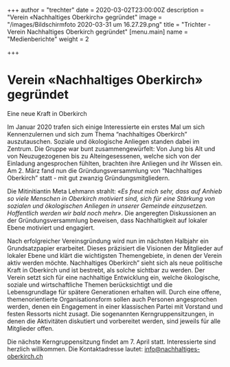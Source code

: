+++
author = "trechter"
date = 2020-03-02T23:00:00Z
description = "Verein «Nachhaltiges Oberkirch» gegründet"
image = "/images/Bildschirmfoto 2020-03-31 um 16.27.29.png"
title = "Trichter - Verein Nachhaltiges Oberkirch gegründet"
[menu.main]
name = "Medienberichte"
weight = 2

+++
# Verein «Nachhaltiges Oberkirch» gegründet

Eine neue Kraft in Oberkirch

Im Januar 2020 trafen sich einige Interessierte ein erstes Mal um sich Kennenzulernen und sich zum Thema “nachhaltiges Oberkirch” auszutauschen. Soziale und ökologische Anliegen standen dabei im Zentrum. Die Gruppe war bunt zusammengewürfelt: Von Jung bis Alt und von Neuzugezogenen bis zu Alteingesessenen, welche sich von der Einladung angesprochen fühlten, brachten ihre Anliegen und ihr Wissen ein. Am 2. März fand nun die Gründungsversammlung von “Nachhaltiges Oberkirch” statt - mit gut zwanzig Gründungsmitgliedern.

Die Mitinitiantin Meta Lehmann strahlt: «_Es freut mich sehr, dass auf Anhieb so viele Menschen in Oberkirch motiviert sind, sich für eine Stärkung von sozialen und ökologischen Anliegen in unserer Gemeinde einzusetzen. Hoffentlich werden wir bald noch mehr»_. Die angeregten Diskussionen an der Gründungsversammlung beweisen, dass Nachhaltigkeit auf lokaler Ebene motiviert und engagiert.

Nach erfolgreicher Vereinsgründung wird nun im nächsten Halbjahr ein Grundsatzpapier erarbeitet. Dieses präzisiert die Visionen der Mitglieder auf lokaler Ebene und klärt die wichtigsten Themengebiete, in denen der Verein aktiv werden möchte. Nachhaltiges Oberkirch” sieht sich als neue politische Kraft in Oberkirch und ist bestrebt, als solche sichtbar zu werden. Der Verein setzt sich für eine nachhaltige Entwicklung ein, welche ökologische, soziale und wirtschaftliche Themen berücksichtigt und die Lebensgrundlage für spätere Generationen erhalten will. Durch eine offene, themenorientierte Organisationsform sollen auch Personen angesprochen werden, denen ein Engagement in einer klassischen Partei mit Vorstand und festen Ressorts nicht zusagt. Die sogenannten Kerngruppensitzungen, in denen die Aktivitäten diskutiert und vorbereitet werden, sind jeweils für alle Mitglieder offen.

Die nächste Kerngruppensitzung findet am 7. April statt. Interessierte sind herzlich willkommen. Die Kontaktadresse lautet: [info@nachhaltiges-oberkirch.ch](mailto:info@nachhaltiges-oberkirch.ch)